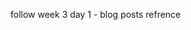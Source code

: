 


<!-- {flights.departs < date && <h5 class="card-title" style={{color: 'red'}}><strong>Date:</strong> {`${flights.departs.toISOString().slice(0, 10)}`}</h5>}                    
                    {flights.departs > date && <h5 class="card-title"><strong>Date:</strong> {`${flights.departs.toISOString().slice(0, 10)}`}</h5>}


                    adjusted.setFullYear(adjusted.getFullYear() + 1);
adjusted.setDate(adjusted.getDate() + 2);

const formattedDate = adjusted.toLocaleDateString();
console.log(formattedDate); -->


follow week 3 day 1 - blog posts refrence